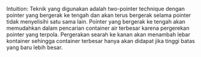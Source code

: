 ​Intuition:
Teknik yang digunakan adalah two-pointer technique dengan pointer yang bergerak ke tengah dan akan terus bergerak selama pointer tidak menyelisihi satu sama lain. Pointer yang bergerak ke tengah akan memudahkan dalam pencarian container air terbesar karena pergerekan pointer yang terpola. Pergerakan searah ke kanan akan menambah lebar kontainer sehingga container terbesar hanya akan didapat jika tinggi batas yang baru lebih besar.

